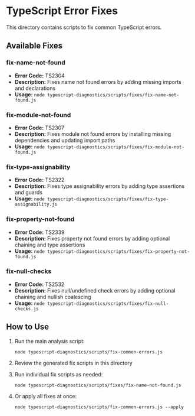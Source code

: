 # TypeScript Error Fixes

This directory contains scripts to fix common TypeScript errors.

## Available Fixes

### fix-name-not-found

- **Error Code:** TS2304
- **Description:** Fixes name not found errors by adding missing imports and declarations
- **Usage:** `node typescript-diagnostics/scripts/fixes/fix-name-not-found.js`

### fix-module-not-found

- **Error Code:** TS2307
- **Description:** Fixes module not found errors by installing missing dependencies and updating import paths
- **Usage:** `node typescript-diagnostics/scripts/fixes/fix-module-not-found.js`

### fix-type-assignability

- **Error Code:** TS2322
- **Description:** Fixes type assignability errors by adding type assertions and guards
- **Usage:** `node typescript-diagnostics/scripts/fixes/fix-type-assignability.js`

### fix-property-not-found

- **Error Code:** TS2339
- **Description:** Fixes property not found errors by adding optional chaining and type assertions
- **Usage:** `node typescript-diagnostics/scripts/fixes/fix-property-not-found.js`

### fix-null-checks

- **Error Code:** TS2532
- **Description:** Fixes null/undefined check errors by adding optional chaining and nullish coalescing
- **Usage:** `node typescript-diagnostics/scripts/fixes/fix-null-checks.js`


## How to Use

1. Run the main analysis script:
   ```
   node typescript-diagnostics/scripts/fix-common-errors.js
   ```

2. Review the generated fix scripts in this directory

3. Run individual fix scripts as needed:
   ```
   node typescript-diagnostics/scripts/fixes/fix-name-not-found.js
   ```

4. Or apply all fixes at once:
   ```
   node typescript-diagnostics/scripts/fix-common-errors.js --apply
   ```

